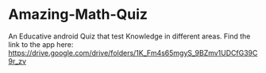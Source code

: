 # Amazing-Math-Quiz
An Educative android Quiz that test Knowledge in different areas. Find the link to the app here: https://drive.google.com/drive/folders/1K_Fm4s65mgyS_9BZmv1UDCfG39C9r_zv
